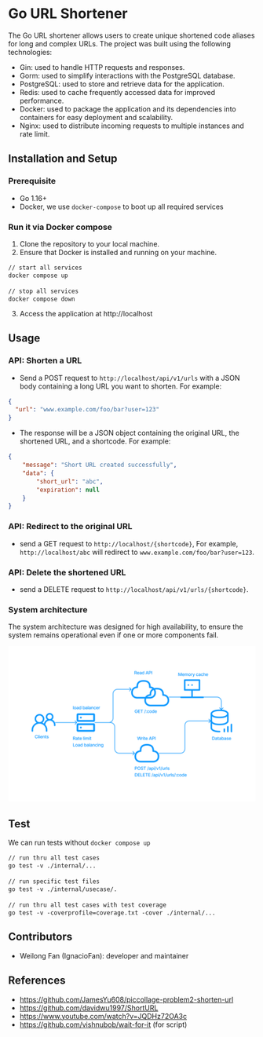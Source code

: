 # Go URL Shortener
The Go URL shortener allows users to create unique shortened code aliases for long and complex URLs. The project was built using the following technologies:

- Gin: used to handle HTTP requests and responses.
- Gorm: used to simplify interactions with the PostgreSQL database.
- PostgreSQL: used to store and retrieve data for the application.
- Redis: used to cache frequently accessed data for improved performance.
- Docker: used to package the application and its dependencies into containers for easy deployment and scalability.
- Nginx: used to distribute incoming requests to multiple instances and rate limit.

## Installation and Setup

### Prerequisite
- Go 1.16+
- Docker, we use `docker-compose` to boot up all required services

### Run it via Docker compose

1. Clone the repository to your local machine.
2. Ensure that Docker is installed and running on your machine.

```
// start all services
docker compose up

// stop all services
docker compose down
```
3. Access the application at http://localhost

## Usage

### API: Shorten a URL
- Send a POST request to `http://localhost/api/v1/urls` with a JSON body containing a long URL you want to shorten. For example:

```json
{
  "url": "www.example.com/foo/bar?user=123"
}
```

- The response will be a JSON object containing the original URL, the shortened URL, and a shortcode. For example:

```json
{
    "message": "Short URL created successfully",
    "data": {
        "short_url": "abc",
        "expiration": null
    }
}
```

### API: Redirect to the original URL
-  send a GET request to `http://localhost/{shortcode}`, For example, `http://localhost/abc` will redirect to `www.example.com/foo/bar?user=123`.

### API: Delete the shortened URL
-  send a DELETE request to `http://localhost/api/v1/urls/{shortcode}`.

### System architecture
The system architecture was designed for high availability, to ensure the system remains operational even if one or more components fail.
<p align="center">
<img src="./images/url-shortener.png" width="600"/>
</p>

## Test

We can run tests without `docker compose up`

```
// run thru all test cases
go test -v ./internal/...

// run specific test files
go test -v ./internal/usecase/.

// run thru all test cases with test coverage
go test -v -coverprofile=coverage.txt -cover ./internal/...
```

## Contributors
- Weilong Fan (IgnacioFan): developer and maintainer

## References
- https://github.com/JamesYu608/piccollage-problem2-shorten-url
- https://github.com/davidwu1997/ShortURL
- https://www.youtube.com/watch?v=JQDHz72OA3c
- https://github.com/vishnubob/wait-for-it (for script)
